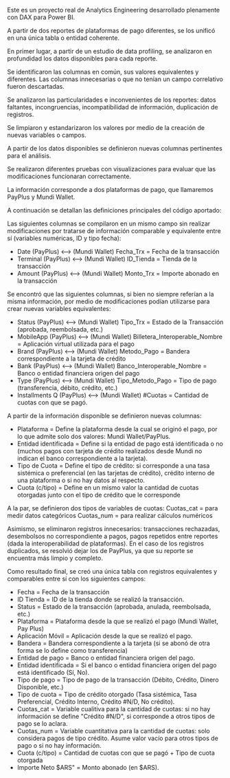 Este es un proyecto real de Analytics Engineering desarrollado plenamente con DAX para Power BI.

A partir de dos reportes de plataformas de pago diferentes, se los unificó en una única tabla o entidad coherente.

En primer lugar, a partir de un estudio de data profiling, se analizaron en profundidad los datos disponibles para cada reporte.

Se identificaron las columnas en común, sus valores equivalentes y diferentes. Las columnas innecesarias o que no tenían un campo correlativo fueron descartadas.

Se analizaron las particularidades e inconvenientes de los reportes: datos faltantes, incongruencias, incompatibilidad de información, duplicación de registros.

Se limpiaron y estandarizaron los valores por medio de la creación de nuevas variables o campos.

A partir de los datos disponibles se definieron nuevas columnas pertinentes para el análisis.

Se realizaron diferentes pruebas con visualizaciones para evaluar que las modificaciones funcionaran correctamente.

La información corresponde a dos plataformas de pago, que llamaremos PayPlus y Mundi Wallet.

A continuación se detallan las definiciones principales del código aportado:

Las siguientes columnas se compilaron en un mismo campo sin realizar modificaciones por tratarse de información comparable y equivalente entre sí (variables numéricas, ID y tipo fecha):

- Date             (PayPlus) <--> (Mundi Wallet)    Fecha_Trx                           = Fecha de la transacción
- Terminal         (PayPlus) <--> (Mundi Wallet)    ID_Tienda                           = Tienda de la transacción
- Amount           (PayPlus) <--> (Mundi Wallet)    Monto_Trx                           = Importe abonado en la transacción

Se encontró que las siguientes columnas, si bien no siempre referían a la misma información, por medio de modificaciones podían utilizarse para crear nuevas variables equivalentes:

- Status           (PayPlus) <--> (Mundi Wallet)    Tipo_Trx                            = Estado de la Transacción (aprobada, reembolsada, etc.)
- MobileApp        (PayPlus) <--> (Mundi Wallet)    Billetera_Interoperable_Nombre      = Aplicación virtual utilizada para el pago
- Brand            (PayPlus) <--> (Mundi Wallet)    Metodo_Pago                         = Bandera correspondiente a la tarjeta de crédito
- Bank             (PayPlus) <--> (Mundi Wallet)    Banco_Interoperable_Nombre          = Banco o entidad financiera origen del pago
- Type             (PayPlus) <--> (Mundi Wallet)    Tipo_Metodo_Pago                    = Tipo de pago (transferencia, débito, crédito, etc.)
- Installments Q   (PayPlus) <--> (Mundi Wallet)    #Cuotas                             = Cantidad de cuotas con que se pagó.

A partir de la información disponible se definieron nuevas columnas:

- Plataforma = Define la plataforma desde la cual se originó el pago, por lo que admite solo dos valores: Mundi Wallet/PayPlus.
- Entidad identificada = Define si la entidad de pago está identificada o no (muchos pagos con tarjeta de crédito realizados desde Mundi no indican el banco correspondiente a la tarjeta).
- Tipo de Cuota = Define el tipo de crédito: si corresponde a una tasa sistémica o preferencial (en las tarjetas de crédito), crédito interno de una plataforma o si no hay datos al respecto.
- Cuota (c/tipo) = Define en un mismo valor la cantidad de cuotas otorgadas junto con el tipo de crédito que le corresponde

A la par, se definieron dos tipos de variables de cuotas:
Cuotas_cat = para medir datos categóricos 
Cuotas_num = para realizar cálculos numéricos

Asimismo, se eliminaron registros innecesarios: transacciones rechazadas, desembolsos no correspondiente a pagos, pagos repetidos entre reportes (dada la interoperabilidad de plataformas).
En el caso de los registros duplicados, se resolvió dejar los de PayPlus, ya que su reporte se encuentra más limpio y completo. 

Como resultado final, se creó una única tabla con registros equivalentes y comparables entre sí con los siguientes campos:

- Fecha                 = Fecha de la transacción
- ID Tienda             = ID de la tienda donde se realizó la transacción.
- Status                = Estado de la transacción (aprobada, anulada, reembolsada, etc.)
- Plataforma            = Plataforma desde la que se realizó el pago (Mundi Wallet, Pay Plus)
- Aplicación Móvil      = Aplicación desde la que se realizó el pago.
- Bandera               = Bandera correspondiente a la tarjeta (si se abonó de otra forma se lo define como transferencia)
- Entidad de pago       = Banco o entidad financiera origen del pago.
- Entidad identificada  = Si el banco o entidad financiera origen del pago está identificado (Sí, No).
- Tipo de pago          = Tipo de pago de la transacción (Débito, Crédito, Dinero Disponible, etc.)
- Tipo de cuota         = Tipo de crédito otorgado (Tasa sistémica, Tasa Preferencial, Crédito Interno, Crédito #N/D, No crédito).          
- Cuotas_cat            = Variable cualitiva para la cantidad de cuotas: si no hay información se define "Crédito #N/D", si corresponde a otros tipos de pago se lo aclara.
- Cuotas_num            = Variable cuantitativa para la cantidad de cuotas: solo considera pagos de tipo crédito. Asume valor vacío para otros tipos de pago o si no hay información.
- Cuota (c/tipo)        = Cantidad de cuotas con que se pagó + Tipo de cuota otorgada       
- Importe Neto $ARS"    = Monto abonado (en $ARS).




